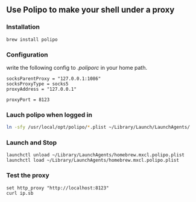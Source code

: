 ## Use Polipo to make your shell under a proxy

### Installation

```
brew install polipo
```

### Configuration

write the following config to $.poliporc$ in your home path.

```"
socksParentProxy = "127.0.0.1:1086"
socksProxyType = socks5
proxyAddress = "127.0.0.1"

proxyPort = 8123
```

### Lauch polipo when logged in

```bash
ln -sfy /usr/local/opt/polipo/*.plist ~/Library/Launch/LaunchAgents/
```

### Launch and Stop

```
launchctl unload ~/Library/LaunchAgents/homebrew.mxcl.polipo.plist
launchctl load ~/Library/LaunchAgents/homebrew.mxcl.polipo.plist
```

### Test  the proxy

```
set http_proxy "http://localhost:8123"
curl ip.sb
```







